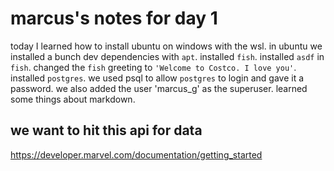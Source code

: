 # marcus's notes for day 1

today I learned how to install ubuntu on windows with the wsl.
in ubuntu we installed a bunch dev dependencies with `apt`.
installed `fish`.
installed `asdf` in `fish`.
changed the `fish` greeting to `'Welcome to Costco. I love you'`.
installed `postgres`. 
we used psql to allow `postgres` to login and gave it a password.
we also added the user 'marcus_g' as the superuser.
learned some things about markdown.

## we want to hit this api for data
https://developer.marvel.com/documentation/getting_started

